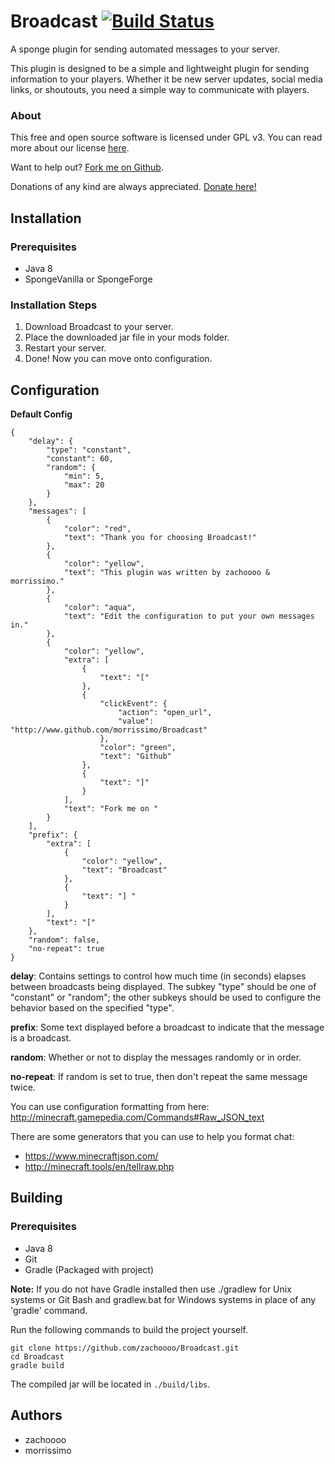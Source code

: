 Broadcast [![Build Status](https://travis-ci.org/zachoooo/Broadcast.svg?branch=master)](https://travis-ci.org/zachoooo/Broadcast)
=========
A sponge plugin for sending automated messages to your server.

This plugin is designed to be a simple and lightweight plugin for sending information to your players. Whether it be new server updates, social media links, or shoutouts, you need a simple way to communicate with players.

### About

This free and open source software is licensed under GPL v3. You can read more about our license [here](https://github.com/zachoooo/Broadcast/blob/bleeding/LICENSE).

Want to help out? [Fork me on Github](https://github.com/zachoooo/Broadcast).

Donations of any kind are always appreciated. [Donate here!](https://www.paypal.com/cgi-bin/webscr?cmd=_s-xclick&hosted_button_id=GXWENBDK2YDYA)

## Installation

### Prerequisites
* Java 8
* SpongeVanilla or SpongeForge

### Installation Steps
1. Download Broadcast to your server.
2. Place the downloaded jar file in your mods folder.
3. Restart your server.
4. Done! Now you can move onto configuration.

## Configuration
**Default Config**
```
{
    "delay": {
        "type": "constant",
        "constant": 60,
        "random": {
            "min": 5,
            "max": 20
        }
    },
    "messages": [
        {
            "color": "red",
            "text": "Thank you for choosing Broadcast!"
        },
        {
            "color": "yellow",
            "text": "This plugin was written by zachoooo & morrissimo."
        },
        {
            "color": "aqua",
            "text": "Edit the configuration to put your own messages in."
        },
        {
            "color": "yellow",
            "extra": [
                {
                    "text": "["
                },
                {
                    "clickEvent": {
                        "action": "open_url",
                        "value": "http://www.github.com/morrissimo/Broadcast"
                    },
                    "color": "green",
                    "text": "Github"
                },
                {
                    "text": "]"
                }
            ],
            "text": "Fork me on "
        }
    ],
    "prefix": {
        "extra": [
            {
                "color": "yellow",
                "text": "Broadcast"
            },
            {
                "text": "] "
            }
        ],
        "text": "["
    },
    "random": false,
    "no-repeat": true
}

```

**delay**: Contains settings to control how much time (in seconds) elapses between broadcasts being displayed. The subkey "type" should be one of "constant" or "random"; the other subkeys should be used to configure the behavior based on the specified "type".

**prefix**: Some text displayed before a broadcast to indicate that the message is a broadcast.

**random**: Whether or not to display the messages randomly or in order.

**no-repeat**: If random is set to true, then don't repeat the same message twice.

You can use configuration formatting from here:
http://minecraft.gamepedia.com/Commands#Raw_JSON_text

There are some generators that you can use to help you format chat:
* https://www.minecraftjson.com/
* http://minecraft.tools/en/tellraw.php

## Building

### Prerequisites
* Java 8
* Git
* Gradle (Packaged with project)

**Note:** If you do not have Gradle installed then use ./gradlew for Unix systems or Git Bash and gradlew.bat for Windows systems in place of any 'gradle' command.

Run the following commands to build the project yourself.

```
git clone https://github.com/zachoooo/Broadcast.git
cd Broadcast
gradle build
```

The compiled jar will be located in `./build/libs`.

## Authors
* zachoooo
* morrissimo